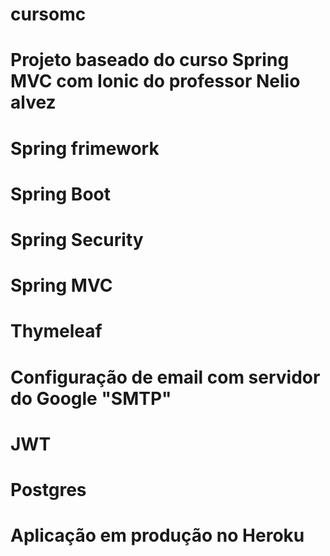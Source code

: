 # cursomc

# Projeto baseado do curso Spring MVC com Ionic do professor Nelio alvez

# Spring frimework
# Spring Boot
# Spring Security
# Spring MVC
# Thymeleaf
# Configuração de email com servidor do Google "SMTP"
# JWT
# Postgres
# Aplicação em produção no Heroku
